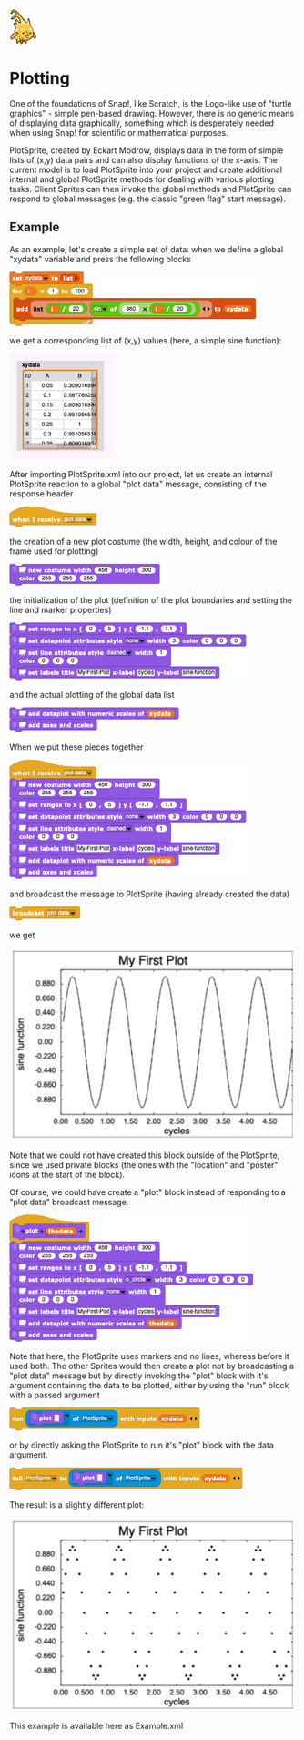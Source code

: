 <img alt="scientific-snap-icon" src="../images/einstein_snap.png" width="50"/>

Plotting
========

One of the foundations of Snap!, like Scratch, is the Logo-like use of "turtle graphics" - simple pen-based drawing.  However, there is no generic means of displaying data graphically, something which is desperately needed when using Snap! for scientific or mathematical purposes.

PlotSprite, created by Eckart Modrow, displays data in the form of simple lists of (x,y) data pairs and can also display functions of the x-axis.  The current model is to load PlotSprite into your project and create additional internal and global PlotSprite methods for dealing with various plotting tasks.  Client Sprites can then invoke the global methods and PlotSprite can respond to global messages (e.g. the classic "green flag" start message).

Example
-------

As an example, let's create a simple set of data: when we define a global "xydata" variable and press the following blocks

![block that creates data](./images/create_data.png)

we get a corresponding list of (x,y) values (here, a simple sine function):

![created sine function data](./images/created_data.png)

After importing PlotSprite.xml into our project, let us create an internal PlotSprite reaction to a global "plot data" message, consisting of the response header

![respond to plot data message](./images/when_I_receive_plot_data.png)

the creation of a new plot costume (the width, height, and colour of the frame used for plotting)

![create a plot costume](./images/new_costume.png)

the initialization of the plot (definition of the plot boundaries and setting the line and marker properties)

![plot initialization](./images/plot_properties.png)

and the actual plotting of the global data list

![create plot of data](./images/create_plot.png)

When we put these pieces together

![final plot data block](./images/plot_data_block.png)

and broadcast the message to PlotSprite (having already created the data)

![broadcast a plot data message](./images/broadcast_plot_data.png)

we get

![line plot of data](./images/line_plot.png)

Note that we could not have created this block outside of the PlotSprite, since we used private blocks (the ones with the "location" and "poster" icons at the start of the block).

Of course, we could have create a "plot" block instead of responding to a "plot data" broadcast message.

![a plot block](./images/plot_block.png)

Note that here, the PlotSprite uses markers and no lines, whereas before it used both.  The other Sprites would then create a plot not by broadcasting a "plot data" message but by directly invoking the "plot" block with it's argument containing the data to be plotted, either by using the "run" block with a passed argument

![run the plot block](./images/run_plot.png)

or by directly asking the PlotSprite to run it's "plot" block with the data argument.

![tell the PlotSprite to run the plot block](./images/tell_run_plot.png)

The result is a slightly different plot:

![marker plot of data](./images/marker_plot.png)

This example is available here as Example.xml

